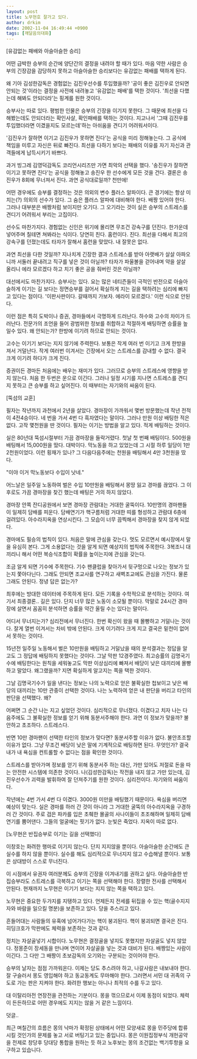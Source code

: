 ```yaml
---
layout: post
title: 노무현호 잘가고 있다.
author: drkim
date: 2002-11-04 16:49:44 +0900
tags: [깨달음의대화]
---
```

[유감없는 패배와 아슬아슬한 승리]
  
어떤 급박한 승부의 순간에 양단간의 결정을 내려야 할 때가 있다. 마음 약한 사람은 승부의 긴장감을 감당하지 못하고 아슬아슬한 승리보다는 유감없는 패배를 택하게 된다.
  

  
왜 기아 김성한감독은 경험없는 김진우선수를 투입했을까? '공이 좋은 김진우로 안되면 안되는 것'이라는 결정을 사전에 내려놓고 '유감없는 패배'를 택한 것이다. '최선을 다했는데 해봐도 안되더라'는 핑계를 원한 것이다.
  

  
승부사는 따로 있다. 평범한 인물은 승부의 긴장을 이기지 못한다. 그 때문에 최선을 다해봤는데도 안되더라는 확인사살, 확인패배를 택하는 것이다. 지고나서 '그때 김진우를 투입했더라면 이겼을지도 모르는데'하는 아쉬움을 견디기 어려워서이다.
  

  
'김진우가 잘하면 이기고 김진우가 못하면 진다'는 공식을 미리 정해놓는다. 그 공식에 책임을 미루고 자신은 뒤로 빠진다. 최선을 다하기 보다는 패배의 이유를 자기 자신과 관객들에게 납득시키기 바쁘다.
  

  
과거 빙그레 김영덕감독도 코리언시리즈만 가면 최악의 선택을 했다. '송진우가 잘하면 이기고 못하면 진다'는 공식을 정해놓고 송진우 한 선수에게 모든 것을 건다. 결론은 송진우가 8회에 무너져서 진다. 과연 공식대로일까? 천만에!
  

  
어떤 경우에도 승부를 결정하는 것은 의외의 변수 플러스 알파이다. 큰 경기에는 항상 미치는(?) 의외의 선수가 있다. 그 숨은 플러스 알파에 대비해야 한다. 배짱 있어야 한다. 그러나 대부분은 배짱처럼 보이지만 오기다. 그 오기라는 것이 실은 승부의 스트레스를 견디기 어려워서 부리는 고집이다.
  

  
선수도 마찬가지다. 경험없는 신인은 위기에 몰리면 무조건 강속구를 던진다. 한가운데 넣어주며 칠테면 쳐봐라는 식이다. 당연히 친다. 홈런이다. 진다. 최선을 다해서 최고의 강속구를 던졌는데도 타자가 잘해서 홈런을 맞았다. 내 잘못은 없다.
  

  
과연 최선을 다한 것일까? 지나치게 긴장한 결과 스트레스를 받아 아랫배가 살살 아파오니까 서둘러 끝내려고 직구를 넣은 것이 아닐까? 타자가 파울볼을 걷어내며 약을 살살 올리니 에라 모르겠다 하고 치기 좋은 공을 줘버린 것은 아닐까?
  

  
대선에서도 마찬가지다. 승부사는 있다. 요는 많은 네티즌들이 극적인 반전으로 아슬아슬하게 이기는 길 보다는 정면승부를 걸어서 확실하게 지는 길을 택하려는 심리에 빠지고 있다는 점이다. '이판사판이다. 갈때까지 가보자. 에라이 모르겠다.' 이런 식으로 안된다.
  

  
이런 점은 특히 도박이나 증권, 경마들에서 극명하게 드러난다. 하수와 고수의 차이가 드러난다. 전문가의 조언을 들어 광범위한 정보를 취합하고 적절하게 배팅하면 승률을 높일수 있다. 왜 안되는가? 한방에 이기려 하므로 안되는 것이다.
  

  
고수는 이기기 보다는 지지 않기에 주력한다. 보통은 작게 여러 번 이기고 크게 한방을 져서 거덜난다. 작게 여러번 이겨서는 긴장에서 오는 스트레스를 감내할 수 없다. 결국 크게 이기려 하다가 크게 진다.
  

  
증권이든 경마든 처음에는 배우는 재미가 있다. 그러므로 승부의 스트레스에 영향을 받지 않는다. 처음 한 두번은 운으로 이긴다. 그러나 일정 시기를 지나면 스트레스를 견디지 못하고 큰 승부를 하고 싶어진다. 이 때부터는 자기와의 싸움이 된다.
  

  

  
[뚝섬의 교훈]
  
필자는 작년까지 과천에서 2년을 살았다. 경마장이 가까워서 몇번 방문했는데 작년 전적이 4전4승이다. 네 번을 가서 4번 다 흑자였다는 말이다. 그러나 만원 이상 배팅한 적은 없다. 고작 몇천원을 딴 것이다. 필자는 이기는 방법을 알고 있다. 적게 배팅하는 것이다.
  

  
실은 80년대 뚝섬시절부터 가끔 경마장을 들락거렸다. 첫날 첫 번째 배팅이다. 500원을 배팅해서 15,000원을 땄다. 대박이다. 막노동을 하고 있었는데 그 시절 하루 일당이 1만 2천원이었다. 이런 횡재가 있나? 그 다음다음주에는 천원을 배팅해서 4만 3천원을 땄다.
  

  
"이야 이거 막노동보다 수입이 낫네."
  

  
어느날은 일주일 노동하여 벌은 수입 10만원을 배팅해서 몽땅 잃고 경마를 끊었다. 그 이후로도 가끔 경마장을 찾긴 했는데 배팅은 거의 하지 않았다.
  

  
경마장 안쪽 잔디공원에서 보면 경마장 관람대는 거대한 굴뚝이다. 10만명의 경마팬들이 일제히 담배를 피운다. 담배연기가 핵구름처럼 거대한 띠를 형성하고 관람대 6층에 걸려있다. 아수라지옥을 연상시킨다. 그 모습이 너무 끔찍해서 경마장을 찾지 않게 되었다.
  

  
경마에도 필승의 법칙이 있다. 처음은 말에 관심을 갖는다. 멋도 모르면서 예시장에서 말을 유심히 본다. 그게 소용없다는 것을 알게 되면 예상지의 법칙에 주목한다. 3복조니 대끼리니 해서 어떤 복승식조합이 확률을 높이는지에 관심을 갖는다.
  

  
조금 알게 되면 기수에 주목한다. 기수 팬클럽을 찾아가서 뒷구멍으로 나오는 정보가 있는지 쫓아다닌다. 그래도 안되면 조교사를 연구하고 새벽조교에도 관심을 가진다. 물론 그래도 안된다. 정녕 답은 없는가?
  

  
최후에는 방대한 데이터에 주목하게 된다. 모든 기록을 수학적으로 분석하는 것이다. 여기서 최종결론.. 길은 있다. 단지 너무 많은 노동이 소모될 뿐이다. 막말로 24시간 경마장에 살면서 꼼꼼히 분석하면 승률을 약간 올릴 수는 있다는 말이다.
  

  
어디서 무너지는가? 심리전에서 무너진다. 한번 확신이 왔을 때 몰빵하고 거덜나는 것이다. 잘게 열번 이겨서는 차비 밖에 안된다. 크게 이기려다 크게 지고 결국은 밑천이 없어서 못하는 것이다.
  

  
15년전 일주일 노동해서 벌은 10만원을 배팅하고 거덜났을 때의 분석결과는 정답을 알고도 그 정답에 배팅하지 못했다는 것이다. 그날 막판 12경주였다. 최고승률의 김명국기수에 배팅한다는 원칙을 세워놓고도 막판 이상심리에 빠져서 배당이 낮은 대끼리에 몰빵하고 말았다. 왜그랬을까? 지면 확실하게 알고지는 쪽을 택한 것이다.
  

  
그날 김명국기수가 일을 낸다는 정보는 나의 노력으로 얻은 불확실한 첩보이고 낮은 배당의 대끼리는 10만 관중이 선택한 것이다. 나는 노력하여 얻은 내 판단을 버리고 타인의 판단을 선택했다. 왜?
  

  
어쩌면 그 순간 나는 지고 싶었던 것이다. 심리적으로 무너졌다. 이겼다고 치자 나는 다음주에도 그 불확실한 정보를 얻기 위해 동분서주해야 한다. 과연 이 정보가 맞을까? 불안하고 초조하다. 스트레스다.
  

  
반면 10만 경마팬이 선택한 타인의 정보가 맞다면? 동분서주할 이유가 없다. 불안초조할 이유가 없다. 그냥 무조건 배당이 낮은 말에 기계적으로 배팅하면 된다. 무엇인가? 결국 내가 내 욕심을 컨트롤할 수 없다는 점을 확인한 것이다.
  

  
스트레스를 받아가며 정보를 얻기 위해 동분서주 하는 대신, 가만 있어도 저절로 돈을 따는 안전한 시스템에 의존한 것이다. 나(김성한감독)는 작전을 내지 않고 가만 있는데, 김진우선수가 괴력을 발휘하여 잘 던져주기를 원한 것이다. 심리전이다. 자기와의 싸움이다.
  

  
작년에는 4번 가서 4번 다 이겼다. 3000원 미만을 배팅했기 때문이다. 욕심을 버리면 예상이 맞는다. 실은 경마를 하러 간 것이 아니라 그 거대한 굴뚝의 아수라지옥을 구경하러 간 것이다. 주로 검은 파카를 입은 초췌한 몰골의 사나이들이 초조해하며 일제히 담배연기를 뿜어댄다. 그들의 얼굴에는 핏기가 없다. 눈빛은 죽었다. 지옥이 따로 없다.
  

  

  
[노무현은 반집승부로 이기는 길을 선택했다]
  
이창호는 화려한 행마로 이기지 않는다. 단지 지지않을 뿐이다. 아슬아슬한 순간에도 큰 실수를 하지 않을 뿐이다. 실수를 해도 심리적으로 무너지지 않고 수습해낼 뿐이다. 보통은 상대방이 스스로 무너진다.
  

  
이 시점에서 유권자 여러분께도 승부의 긴장을 이겨내기를 권하고 싶다. 아슬아슬한 반집승부라도 스트레스를 극복하고 이기는 쪽을 선택해야 한다. 장렬한 전사를 선택해서 안된다. 현재까지 노무현은 이기기 보다는 지지 않는 쪽을 택하고 있다.
  

  
노무현은 중요한 두가지를 지탱하고 있다. 언제든지 전세를 뒤집을 수 있는 핵(골수지지자와 바람을 일으킬 명분)을 보존하고 있다. 당을 추스리고 있다.
  

  
흔들어대는 사람들의 유혹에 넘어가다가는 핵이 붕괴된다. 핵이 붕괴되면 결국은 진다. 히딩크호가 막판에도 체력을 보존하는 것과 같다.
  

  
정치는 자살골넣기 시합이다. 노무현은 결정골을 넣지도 못했지만 자살골도 넣지 않았다. 정몽준이 장세동을 만나며 연이어 자살골을 넣는 것과 대비가 된다. 배짱있는 사람이 이긴다. 그 다만 그 배짱이 초보감독의 오기와는 구분되는 것이어야 한다.
  

  
승부의 날자는 점점 가까워온다. 이제는 당도 추스려야 하고, 나갈사람은 내보내야 한다. 잘 구슬러서 몽도 영입해야 하고 동교동계도 무마해야 한다. 그러면서 서민 대 귀족의 구도로 가는 판은 지켜야 한다. 화려한 행보는 아니나 최적의 수를 두고 있다.
  

  
대 이탈리아전 연장전을 관전하는 기분이다. 몽을 꺾으므로서 이제 동점이 되었다. 체력이 든든하므로 어떤 경우에도 지지는 않을 거 같은 느낌이다.
  

  

  
덧글..
  
최근 며칠간의 흐름은 몽의 낙마가 확정된 상태에서 어떤 모양새로 몽을 민주당에 합류시킬 것인가의 문제를 놓고 서로 버팅기고 있는 중입니다. 몽은 이원집정부식 개헌공약을 전제로 창당후 당대당 통합을 원하는 듯 하고 노후보는 몽의 조건없는 백기투항을 요구하고 있습니다.